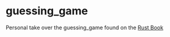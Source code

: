 # guessing_game

Personal take over the guessing_game found on the [Rust Book](https://doc.rust-lang.org/stable/book/)
